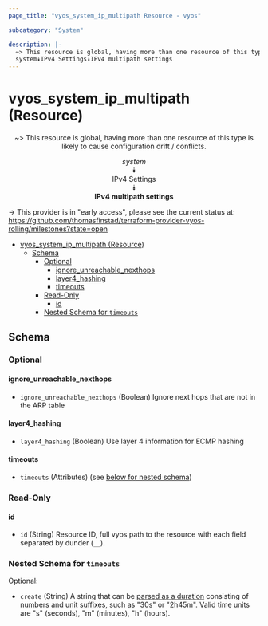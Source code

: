 ```yaml
---
page_title: "vyos_system_ip_multipath Resource - vyos"

subcategory: "System"

description: |-
  ~> This resource is global, having more than one resource of this type is likely to cause configuration drift / conflicts.
  system⯯IPv4 Settings⯯IPv4 multipath settings
---
```


# vyos_system_ip_multipath (Resource)
<center>

~> This resource is global, having more than one resource of this type is likely to cause configuration drift / conflicts.

*system*  
⯯  
IPv4 Settings  
⯯  
**IPv4 multipath settings**


</center>

-> This provider is in "early access", please see the current status at: https://github.com/thomasfinstad/terraform-provider-vyos-rolling/milestones?state=open

<!--TOC-->

- [vyos_system_ip_multipath (Resource)](#vyos_system_ip_multipath-resource)
  - [Schema](#schema)
    - [Optional](#optional)
      - [ignore_unreachable_nexthops](#ignore_unreachable_nexthops)
      - [layer4_hashing](#layer4_hashing)
      - [timeouts](#timeouts)
    - [Read-Only](#read-only)
      - [id](#id)
    - [Nested Schema for `timeouts`](#nested-schema-for-timeouts)

<!--TOC-->

<!-- schema generated by tfplugindocs -->
## Schema

### Optional

#### ignore_unreachable_nexthops
- `ignore_unreachable_nexthops` (Boolean) Ignore next hops that are not in the ARP table
#### layer4_hashing
- `layer4_hashing` (Boolean) Use layer 4 information for ECMP hashing
#### timeouts
- `timeouts` (Attributes) (see [below for nested schema](#nestedatt--timeouts))

### Read-Only

#### id
- `id` (String) Resource ID, full vyos path to the resource with each field separated by dunder (`__`).

<a id="nestedatt--timeouts"></a>
### Nested Schema for `timeouts`

Optional:

- `create` (String) A string that can be [parsed as a duration](https://pkg.go.dev/time#ParseDuration) consisting of numbers and unit suffixes, such as &#34;30s&#34; or &#34;2h45m&#34;. Valid time units are &#34;s&#34; (seconds), &#34;m&#34; (minutes), &#34;h&#34; (hours).
